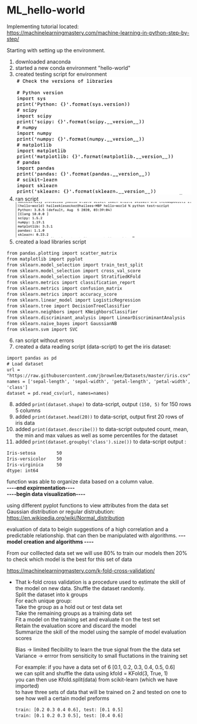 # ML_hello-world
Implementing tutorial located: https://machinelearningmastery.com/machine-learning-in-python-step-by-step/


Starting with setting up the environment. 
1. downloaded anaconda 
2. started a new conda environment "hello-world"
3. created testing script for environment 
![Image of script](https://github.com/hkhailee/ML_hello-world/blob/master/test-script.png)
4. ran script 
![Image of scriptOutput](https://github.com/hkhailee/ML_hello-world/blob/master/test-script-output.png)
5. created a load libraries script 
```rom pandas import read_csv
from pandas.plotting import scatter_matrix
from matplotlib import pyplot
from sklearn.model_selection import train_test_split
from sklearn.model_selection import cross_val_score
from sklearn.model_selection import StratifiedKFold
from sklearn.metrics import classification_report
from sklearn.metrics import confusion_matrix
from sklearn.metrics import accuracy_score
from sklearn.linear_model import LogisticRegression
from sklearn.tree import DecisionTreeClassifier
from sklearn.neighbors import KNeighborsClassifier
from sklearn.discriminant_analysis import LinearDiscriminantAnalysis
from sklearn.naive_bayes import GaussianNB
from sklearn.svm import SVC
```
6. ran script without errors
7. created a data reading script (data-script) to get the iris dataset:
```#import pandas
import pandas as pd
# Load dataset
url = "https://raw.githubusercontent.com/jbrownlee/Datasets/master/iris.csv"
names = ['sepal-length', 'sepal-width', 'petal-length', 'petal-width', 'class']
dataset = pd.read_csv(url, names=names)
```
8. added ``` print(dataset.shape) ``` to data-script, output ```(150, 5)``` for 150 rows 5 columns
9. added ```print(dataset.head(20))``` to data-script, output first 20 rows of iris data
10. added ```print(dataset.describe())``` to data-script outputed count, mean, the min and max values as well as some percentiles for the dataset 
11. added ```print(dataset.groupby('class').size())``` to data-script output : 
```class
Iris-setosa        50
Iris-versicolor    50
Iris-virginica     50
dtype: int64
```
function was able to organize data based on a column value.<br /> 
<strong>----end expirmentation---- </strong><br /> 
<strong>----begin data visualization----</strong>
  
  using different pyplot functions to view attributes from the data set 
  Gaussian distribution or regular distrubution:
  https://en.wikipedia.org/wiki/Normal_distribution
  
  evaluation of data to beigin suggestions of a high correlation and a predictable relationship.
  that can then be manipulated with algorithms. 
<strong>--- model creation and algorithms ----</strong><br />
  
  
  From our colllected data set we will use 80% to train our models 
  then 20% to check which model is the best for this set of data
  
  https://machinelearningmastery.com/k-fold-cross-validation/
- That k-fold cross validation is a procedure used to estimate the skill of the model on new data.
  Shuffle the dataset randomly.<br /> 
    Split the dataset into k groups<br /> 
    For each unique group:<br /> 
      Take the group as a hold out or test data set<br /> 
      Take the remaining groups as a training data set<br /> 
      Fit a model on the training set and evaluate it on the test set<br /> 
      Retain the evaluation score and discard the model<br /> 
  Summarize the skill of the model using the sample of model evaluation scores<br /> 
  
  Bias -> limited flecibility to learn the true signal from the the data set <br />
  Variance -> errror from sensiticity to small fluctations in the training set <br />
  
  For example: if you have a data set of 6 [0.1, 0.2, 0.3, 0.4, 0.5, 0.6] <br />
  we can split and shuffle the data using kfold = KFold(3, True, 1) <br />
  you can then use Kfold.split(data) from scikit-learn (which we have imported) <br />
  to have three sets of data that will be trained on 2 and tested on one to see how well a certain model preforms <br />
  ```train: [0.1 0.4 0.5 0.6], test: [0.2 0.3]
  train: [0.2 0.3 0.4 0.6], test: [0.1 0.5]
  train: [0.1 0.2 0.3 0.5], test: [0.4 0.6]
  ```
  
